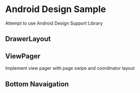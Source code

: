 # Android Design Sample 
Attempt to use Android Design Support Library

## DrawerLayout

## ViewPager
Implement view pager with page swipe and coordinator layout

## Bottom Navaigation
